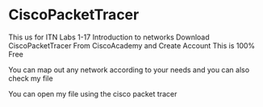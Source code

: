 # CiscoPacketTracer
This us for ITN Labs 1-17 Introduction to networks
Download CiscoPacketTracer From CiscoAcademy and Create Account
This is 100% Free

You can map out any network according to your needs and you can also check my file

You can open my file using the cisco packet tracer
